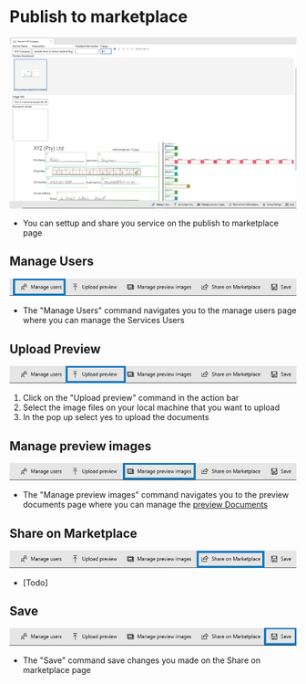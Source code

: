 # Publish to marketplace

![Share on marketplace](../../assets/share-on-marketplace.png)

* You can settup and share you service on the publish to marketplace page

## Manage Users

![manage Users](../../assets/services-manage-users.png)

* The "Manage Users" command navigates you to the manage users page where you can manage the Services Users

## Upload Preview

![Upload Preview](../../assets/services-upload-preview.png)

1. Click on the "Upload preview" command in the action bar
2. Select the image files on your local machine that you want to upload
3. In the pop up select yes to upload the documents

## Manage preview images

![manage Users](../../assets/services-manage-preview.png)

* The "Manage preview images" command navigates you to the preview documents page where you can manage the [preview Documents](https://github.com/aiforged/docs/blob/master/services/subpages/services/understanding-the-documents-page.md)

## Share on Marketplace

![Share on marketplace](../../assets/services-share-on-marketplace.png)

* \[Todo]

## Save

![manage Users](../../assets/services-marketplace-save.png)

* The "Save" command save changes you made on the Share on marketplace page

